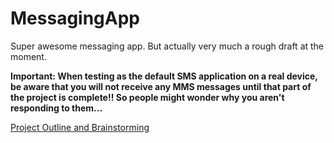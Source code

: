 # MessagingApp
Super awesome messaging app. But actually very much a rough draft at the moment.

**Important: When testing as the default SMS application on a real device, be aware that you will not receive any MMS messages until that part of the project is complete!! So people might wonder why you aren't responding to them...**

[Project Outline and Brainstorming](https://drive.google.com/open?id=14qqI5ZBkzr1RauKJd5yG0oVZKBvjaEmzWdyc44MwpDk)
